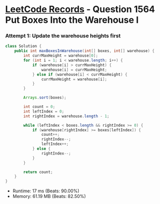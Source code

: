 # [LeetCode Records](../../README.md) - Question 1564 Put Boxes Into the Warehouse I

### Attempt 1: Update the warehouse heights first
```java
class Solution {
    public int maxBoxesInWarehouse(int[] boxes, int[] warehouse) {
        int currMaxHeight = warehouse[0];
        for (int i = 1; i < warehouse.length; i++) {
            if (warehouse[i] > currMaxHeight) {
                warehouse[i] = currMaxHeight;
            } else if (warehouse[i] < currMaxHeight) {
                currMaxHeight = warehouse[i];
            }
        }

        Arrays.sort(boxes);

        int count = 0;
        int leftIndex = 0;
        int rightIndex = warehouse.length - 1;

        while (leftIndex < boxes.length && rightIndex >= 0) {
            if (warehouse[rightIndex] >= boxes[leftIndex]) {
                count++;
                rightIndex--;
                leftIndex++;
            } else {
                rightIndex--;
            }
        }

        return count;
    }
}
```
- Runtime: 17 ms (Beats: 90.00%)
- Memory: 61.19 MB (Beats: 82.50%)

<br>
